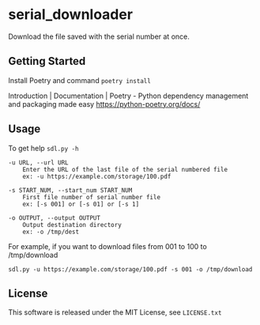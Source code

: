 # serial_downloader
Download the file saved with the serial number at once.

## Getting Started

Install Poetry and command ```poetry install```

Introduction | Documentation | Poetry - Python dependency management and packaging made easy
https://python-poetry.org/docs/

## Usage
To get help ```sdl.py -h```
```
-u URL, --url URL
    Enter the URL of the last file of the serial numbered file
    ex: -u https://example.com/storage/100.pdf

-s START_NUM, --start_num START_NUM
    First file number of serial number file 
    ex: [-s 001] or [-s 01] or [-s 1]

-o OUTPUT, --output OUTPUT
    Output destination directory
    ex: -o /tmp/dest
```

For example, if you want to download files from 001 to 100 to /tmp/download
```
sdl.py -u https://example.com/storage/100.pdf -s 001 -o /tmp/download
```

## License
This software is released under the MIT License, see ```LICENSE.txt```

